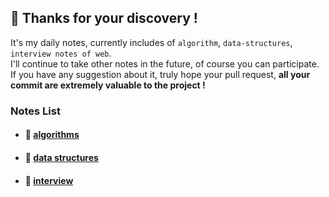 ## 👋 Thanks for your discovery !
It's my daily notes, currently includes of `algorithm`, `data-structures`, `interview notes of web`. <br>
I'll continue to take other notes in the future, of course you can participate.<br>
If you have any suggestion about it, truly hope your pull request, <strong>all your commit are extremely valuable to the project ! </strong>

### Notes List

- #### 🍕 [algorithms](https://github.com/lpoql/Kindergarten/tree/main/src/algorithms)
- #### 🍟 [data structures](https://github.com/lpoql/Kindergarten/tree/main/src/data-structures)
- #### 🥙 [interview](https://github.com/lpoql/Kindergarten/tree/main/interview)


